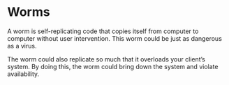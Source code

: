 # Worms
A worm is self-replicating code that copies itself from computer to computer without user intervention. This worm could be just as dangerous as a virus.

The worm could also replicate so much that it overloads your client’s system. By doing this, the worm could bring down the system and violate availability.